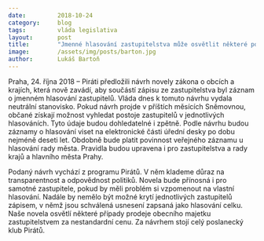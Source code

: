 ```yaml
---
date:         2018-10-24
category:     blog
tags:         vláda legislativa
layout:       post
title:        "Jmenné hlasování zastupitelstva může osvětlit některé podezřelé případy prodeje majetku obcí, komentuje legislativní návrh Pirátů Lukáš Bartoň"
image:        /assets/img/posts/barton.jpg
author:       Lukáš Bartoň
---
```



Praha, 24. října 2018 – Piráti předložili návrh novely zákona o obcích a krajích, která nově zavádí, aby součástí zápisu ze zastupitelstva byl záznam o jmenném hlasování zastupitelů. Vláda dnes k tomuto návrhu vydala neutrální stanovisko. Pokud návrh projde v příštích měsících Sněmovnou, občané získají možnost vyhledat postoje zastupitelů v jednotlivých hlasováních. Tyto údaje budou dohledatelné i zpětně. Podle návrhu budou záznamy o hlasování viset na elektronické části úřední desky po dobu nejméně deseti let. Obdobně bude platit povinnost veřejného záznamu u hlasování rady města. Pravidla budou upravena i pro zastupitelstva a rady krajů a hlavního města Prahy.

Podaný návrh vychází z programu Pirátů. V něm klademe důraz na transparentnost a odpovědnost politiků. Novela bude přínosná i pro samotné zastupitele, pokud by měli problém si vzpomenout na vlastní hlasování. Nadále by nemělo být možné krytí jednotlivých zastupitelů zápisem, v němž jsou schválená usnesení zapsaná jako hlasování celku. Naše novela osvětlí některé případy prodeje obecního majetku zastupitelstvem za nestandardní cenu. Za návrhem stojí celý poslanecký klub Pirátů. 
